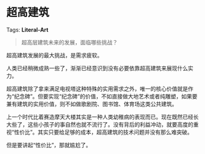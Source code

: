 # 超高建筑

Tags: **Literal-Art**

> 超高层建筑未来的发展，面临哪些挑战？



超高建筑发展的最大挑战，是需求疲软。

人类已经稍微成熟一些了，渐渐已经意识到没有必要依靠超高建筑来展现什么实力。

超高建筑除了拿来满足电视塔这种特殊的实用需求之外，唯一的核心价值就是作为“纪念碑”。但要实现“纪念碑”的价值，不如直接做大地艺术或者纯雕塑，如果要兼有建筑的实用价值，则不如做歌剧院、图书馆、体育场这类公共建筑。

上一个时代比着赛造摩天大楼其实是一种人类幼稚病的表现而已。现在既然已经长大些了，这些小孩子的事自然也就不流行了。没有背后的利益冲动，就要高度的重视“性价比”。其实只要给足够的成本，超高建筑的技术问题并没有那么难突破。

但是要讲起“性价比”，那就尴尬了。



